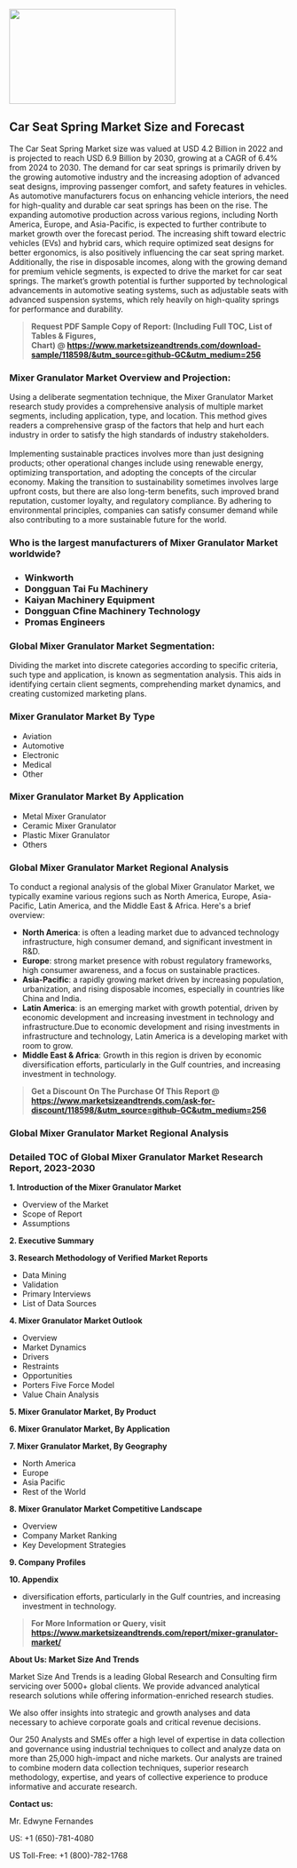 <p><img class="alignnone size-medium wp-image-20088" src="https://ffe5etoiles.com/wp-content/uploads/2024/12/MST1-300x171.png" alt="" width="300" height="171" /></p><h2>Car Seat Spring Market Size and Forecast</h2><p>The Car Seat Spring Market size was valued at USD 4.2 Billion in 2022 and is projected to reach USD 6.9 Billion by 2030, growing at a CAGR of 6.4% from 2024 to 2030. The demand for car seat springs is primarily driven by the growing automotive industry and the increasing adoption of advanced seat designs, improving passenger comfort, and safety features in vehicles. As automotive manufacturers focus on enhancing vehicle interiors, the need for high-quality and durable car seat springs has been on the rise. The expanding automotive production across various regions, including North America, Europe, and Asia-Pacific, is expected to further contribute to market growth over the forecast period. The increasing shift toward electric vehicles (EVs) and hybrid cars, which require optimized seat designs for better ergonomics, is also positively influencing the car seat spring market. Additionally, the rise in disposable incomes, along with the growing demand for premium vehicle segments, is expected to drive the market for car seat springs. The market’s growth potential is further supported by technological advancements in automotive seating systems, such as adjustable seats with advanced suspension systems, which rely heavily on high-quality springs for performance and durability.</p></p><blockquote id="" class=""><strong>Request PDF Sample Copy of Report: (Including Full TOC, List of Tables &amp; Figures, Chart)&nbsp;@&nbsp;<strong><a href="https://www.marketsizeandtrends.com/download-sample/118598/&utm_source=github-GC&utm_medium=256" target="_blank">https://www.marketsizeandtrends.com/download-sample/118598/&utm_source=github-GC&utm_medium=256</a></strong></strong></blockquote><h3 id="" class="">Mixer Granulator Market&nbsp;Overview and Projection:</h3><p id="" class="">Using a deliberate segmentation technique, the Mixer Granulator Market research study provides a comprehensive analysis of multiple market segments, including application, type, and location. This method gives readers a comprehensive grasp of the factors that help and hurt each industry in order to satisfy the high standards of industry stakeholders. <br /> <br />Implementing sustainable practices involves more than just designing products; other operational changes include using renewable energy, optimizing transportation, and adopting the concepts of the circular economy. Making the transition to sustainability sometimes involves large upfront costs, but there are also long-term benefits, such improved brand reputation, customer loyalty, and regulatory compliance. By adhering to environmental principles, companies can satisfy consumer demand while also contributing to a more sustainable future for the world.</p><h3 id="" class="">Who is the largest manufacturers of&nbsp;Mixer Granulator Market worldwide?</h3><h3 class=""><p><ul><li>Winkworth </li><li> Dongguan Tai Fu Machinery </li><li> Kaiyan Machinery Equipment </li><li> Dongguan Cfine Machinery Technology </li><li> Promas Engineers</li></ul></p></h3><h3 id="" class="">Global&nbsp;Mixer Granulator Market Segmentation:</h3><p id="" class="">Dividing the market into discrete categories according to specific criteria, such type and application, is known as segmentation analysis. This aids in identifying certain client segments, comprehending market dynamics, and creating customized marketing plans.</p><h3 id="" class="">Mixer Granulator Market&nbsp;By Type</h3><p><p><ul><li>Aviation</li><li> Automotive</li><li> Electronic</li><li> Medical</li><li> Other</p></li></ul></p></p><h3 id="" class="">Mixer Granulator Market&nbsp;By Application</h3><p class=""><p><ul><li>Metal Mixer Granulator</li><li> Ceramic Mixer Granulator</li><li> Plastic Mixer Granulator</li><li> Others</li></ul></p></p><h3 id="" class="">Global Mixer Granulator Market Regional Analysis</h3><p id="" class="">To conduct a regional analysis of the global Mixer Granulator Market, we typically examine various regions such as North America, Europe, Asia-Pacific, Latin America, and the Middle East &amp; Africa. Here's a brief overview:</p><ul><li><strong>North America</strong>: is often a leading market due to advanced technology infrastructure, high consumer demand, and significant investment in R&amp;D.</li><li><strong>Europe</strong>: strong market presence with robust regulatory frameworks, high consumer awareness, and a focus on sustainable practices.</li><li><strong>Asia-Pacific</strong>: a rapidly growing market driven by increasing population, urbanization, and rising disposable incomes, especially in countries like China and India.</li><li><strong>Latin America</strong>: is an emerging market with growth potential, driven by economic development and increasing investment in technology and infrastructure.Due to economic development and rising investments in infrastructure and technology, Latin America is a developing market with room to grow.</li><li><strong>Middle East &amp; Africa</strong>: Growth in this region is driven by economic diversification efforts, particularly in the Gulf countries, and increasing investment in technology.</li></ul><blockquote id="" class=""><strong>Get a Discount On The Purchase Of This Report @ <strong><a href="https://www.marketsizeandtrends.com/ask-for-discount/118598/&utm_source=github-GC&utm_medium=256" target="_blank">https://www.marketsizeandtrends.com/ask-for-discount/118598/&utm_source=github-GC&utm_medium=256</a></strong></strong></blockquote><h3 id="" class="">Global Mixer Granulator Market Regional Analysis</h3><h3 id="" class="">Detailed TOC of Global Mixer Granulator Market Research Report, 2023-2030</h3><p id="" class=""><strong>1. Introduction of the Mixer Granulator Market</strong></p><ul><li>Overview of the Market</li><li>Scope of Report</li><li>Assumptions</li></ul><p id="" class=""><strong>2. Executive Summary</strong></p><p id="" class=""><strong>3. Research Methodology of Verified Market Reports</strong></p><ul><li>Data Mining</li><li>Validation</li><li>Primary Interviews</li><li>List of Data Sources</li></ul><p id="" class=""><strong>4. Mixer Granulator Market Outlook</strong></p><ul><li>Overview</li><li>Market Dynamics</li><li>Drivers</li><li>Restraints</li><li>Opportunities</li><li>Porters Five Force Model</li><li>Value Chain Analysis</li></ul><p id="" class=""><strong>5. Mixer Granulator Market, By Product</strong></p><p id="" class=""><strong>6. Mixer Granulator Market, By Application</strong></p><p id="" class=""><strong>7. Mixer Granulator Market, By Geography</strong></p><ul><li>North America</li><li>Europe</li><li>Asia Pacific</li><li>Rest of the World</li></ul><p id="" class=""><strong>8. Mixer Granulator Market Competitive Landscape</strong></p><ul><li>Overview</li><li>Company Market Ranking</li><li>Key Development Strategies</li></ul><p id="" class=""><strong>9. Company Profiles</strong></p><p id="" class=""><strong>10. Appendix</strong></p><ul><li>diversification efforts, particularly in the Gulf countries, and increasing investment in technology.</li></ul><blockquote id="" class=""><strong>For More Information or Query, visit <strong><strong><a href="https://www.marketsizeandtrends.com/report/mixer-granulator-market/" target="_blank">https://www.marketsizeandtrends.com/report/mixer-granulator-market/</a></strong></strong></strong></blockquote><p id="" class=""><strong>About Us: Market Size And Trends</strong></p><p id="" class="">Market Size And Trends is a leading Global Research and Consulting firm servicing over 5000+ global clients. We provide advanced analytical research solutions while offering information-enriched research studies.</p><p id="" class="">We also offer insights into strategic and growth analyses and data necessary to achieve corporate goals and critical revenue decisions.</p><p id="" class="">Our 250 Analysts and SMEs offer a high level of expertise in data collection and governance using industrial techniques to collect and analyze data on more than 25,000 high-impact and niche markets. Our analysts are trained to combine modern data collection techniques, superior research methodology, expertise, and years of collective experience to produce informative and accurate research.</p><p id="" class=""><strong>Contact us:</strong></p><p id="" class="">Mr. Edwyne Fernandes</p><p id="" class="">US: +1 (650)-781-4080</p><p id="" class="">US Toll-Free: +1 (800)-782-1768</p>
